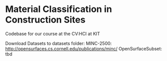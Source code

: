 # Material Classification in Construction Sites
Codebase for our course at the CV:HCI at KIT

Download Datasets to datasets folder:
MINC-2500: http://opensurfaces.cs.cornell.edu/publications/minc/
OpenSurfaceSubset: tbd
